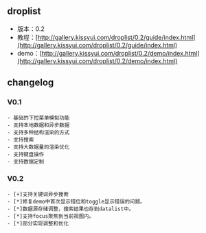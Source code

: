 ## droplist

* 版本：0.2
* 教程：[http://gallery.kissyui.com/droplist/0.2/guide/index.html](http://gallery.kissyui.com/droplist/0.2/guide/index.html)
* demo：[http://gallery.kissyui.com/droplist/0.2/demo/index.html](http://gallery.kissyui.com/droplist/0.2/demo/index.html)

## changelog

### V0.1

    - 基础的下拉菜单模拟功能
    - 支持本地数据和异步数据
    - 支持多种结构渲染的方式
    - 支持搜索
    - 支持大数据量的渲染优化
    - 支持键盘操作
    - 支持数据定制

### V0.2

    - [+]支持关键词异步搜索
    - [*]修复demo中首次显示错位和toggle显示错误的问题。
    - [*]数据源存储调整，搜索结果也存到datalist中。
    - [*]支持focus聚焦到当前视图内。
    - [*]部分实现调整和优化